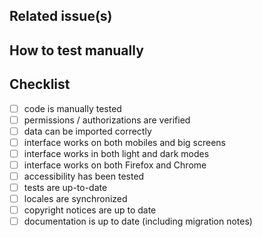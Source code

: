 ## Related issue(s)

<!-- Copy-paste the URL to the related issue(s) if any ("N/A" if not applicable). -->

## How to test manually

<!-- List actions (step by step) of what have to be done in order to test your
  -- changes manually ("N/A" if not applicable). -->

## Checklist

<!-- Make sure all the todos are checked before asking for review. If you think
  -- one of the item isn’t applicable to this PR, please check it anyway and
  -- precise "N/A" next to it.
  -- Get help: https://github.com/Probesys/bileto/blob/main/CONTRIBUTING.md#open-a-pull-request-pr
  -->

- [ ] code is manually tested
- [ ] permissions / authorizations are verified
- [ ] data can be imported correctly
- [ ] interface works on both mobiles and big screens
- [ ] interface works in both light and dark modes
- [ ] interface works on both Firefox and Chrome
- [ ] accessibility has been tested
- [ ] tests are up-to-date
- [ ] locales are synchronized
- [ ] copyright notices are up to date
- [ ] documentation is up to date (including migration notes)
